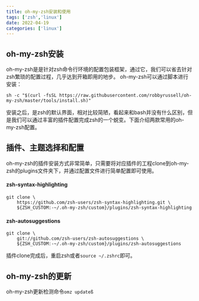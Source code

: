 ```yaml
---
title: oh-my-zsh安装和使用
tags: ['zsh','linux']
date: 2022-04-19
categories: ['linux']
---
```


## oh-my-zsh安装
oh-my-zsh是是针对zsh命令行环境的配置包装框架，通过它，我们可以省去针对zsh繁琐的配置过程，几乎达到开箱即用的地步。
oh-my-zsh可以通过脚本进行安装：
```shell
sh -c "$(curl -fsSL https://raw.githubusercontent.com/robbyrussell/oh-my-zsh/master/tools/install.sh)"
```
安装之后，是zsh的默认界面，相对比较简陋，看起来和bash并没有什么区别，但是我们可以通过丰富的插件配置完成zsh的一个蜕变。下面介绍两款常用的oh-my-zsh配置。

## 插件、主题选择和配置
oh-my-zsh的插件安装方式非常简单，只需要将对应插件的工程clone到oh-my-zsh的plugins文件夹下，并通过配置文件进行简单配置即可使用。
#### zsh-syntax-highlighting
```shell
git clone \
    https://github.com/zsh-users/zsh-syntax-highlighting.git \
    ${ZSH_CUSTOM:-~/.oh-my-zsh/custom}/plugins/zsh-syntax-highlighting
```
#### zsh-autosuggestions
```shell
git clone \
    git://github.com/zsh-users/zsh-autosuggestions \
    ${ZSH_CUSTOM:-~/.oh-my-zsh/custom}/plugins/zsh-autosuggestions
```

插件clone完成后，重启zsh或者`source ~/.zshrc`即可。

## oh-my-zsh的更新
oh-my-zsh更新检测命令`omz updateß`